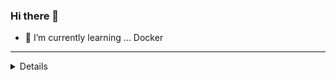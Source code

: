### Hi there 👋

- 🌱 I’m currently learning ... Docker

<!--
**yututi/yututi** is a ✨ _special_ ✨ repository because its `README.md` (this file) appears on your GitHub profile.

Here are some ideas to get you started:

- 🔭 I’m currently working on ...
- 👯 I’m looking to collaborate on ...
- 🤔 I’m looking for help with ...
- 🌱 I’m currently learning ... 
- 💬 Ask me about ...
- 📫 How to reach me: ...
- 😄 Pronouns: ...
- ⚡ Fun fact: ...
-->


---

<details>
  <summary>Details</summary>

  ## icanuse
  - Java
  - JavaScript
  - C#
  - Python
  - React
  - Vue
  - Spring Boot

  [![Top Langs](https://github-readme-stats.vercel.app/api/top-langs/?username=yututi&hide=html)](https://github.com/anuraghazra/github-readme-stats)

  [my credity](https://www.credly.com/users/yu-tsuchiya/badges)

</details>
